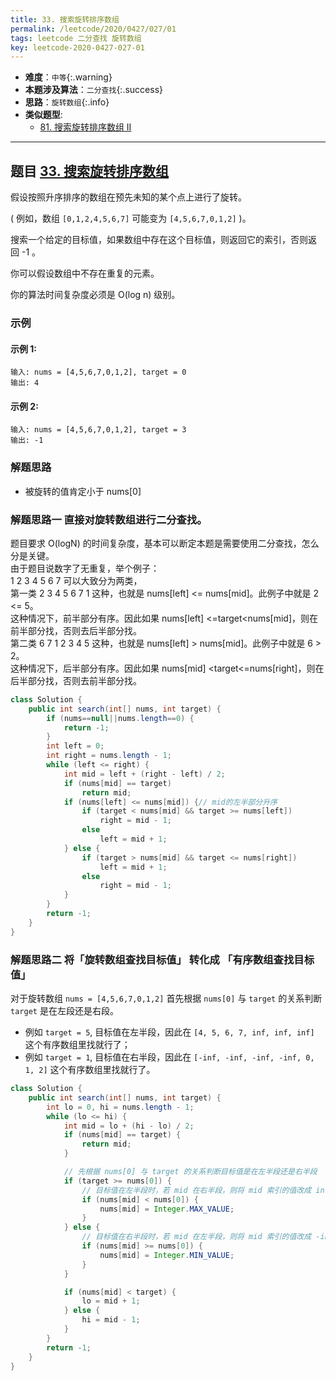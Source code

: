 ```yaml
---
title: 33. 搜索旋转排序数组
permalink: /leetcode/2020/0427/027/01
tags: leetcode 二分查找 旋转数组
key: leetcode-2020-0427-027-01
---
```

- __难度__：`中等`{:.warning}
- __本题涉及算法__：`二分查找`{:.success}
- __思路__：`旋转数组`{:.info}
- __类似题型__:
  - [81. 搜索旋转排序数组 II](/leetcode/2020/0427/027/02)

---

## 题目 [33. 搜索旋转排序数组](https://leetcode-cn.com/problems/search-in-rotated-sorted-array/)
假设按照升序排序的数组在预先未知的某个点上进行了旋转。

( 例如，数组 ``[0,1,2,4,5,6,7]`` 可能变为 ``[4,5,6,7,0,1,2]`` )。

搜索一个给定的目标值，如果数组中存在这个目标值，则返回它的索引，否则返回 -1 。

你可以假设数组中不存在重复的元素。

你的算法时间复杂度必须是 O(log n) 级别。

### 示例
#### 示例 1:
```
输入: nums = [4,5,6,7,0,1,2], target = 0
输出: 4
```
#### 示例 2:
```
输入: nums = [4,5,6,7,0,1,2], target = 3
输出: -1
```
### 解题思路
- 被旋转的值肯定小于 nums[0]

### 解题思路一 直接对旋转数组进行二分查找。
题目要求 O(logN) 的时间复杂度，基本可以断定本题是需要使用二分查找，怎么分是关键。   
由于题目说数字了无重复，举个例子：   
1 2 3 4 5 6 7 可以大致分为两类，   
第一类 2 3 4 5 6 7 1 这种，也就是 nums[left] <= nums[mid]。此例子中就是 2 <= 5。   
这种情况下，前半部分有序。因此如果 nums[left] <=target<nums[mid]，则在前半部分找，否则去后半部分找。   
第二类 6 7 1 2 3 4 5 这种，也就是 nums[left] > nums[mid]。此例子中就是 6 > 2。   
这种情况下，后半部分有序。因此如果 nums[mid] <target<=nums[right]，则在后半部分找，否则去前半部分找。    


```java
class Solution {
    public int search(int[] nums, int target) {
        if (nums==null||nums.length==0) {
            return -1;
        }
        int left = 0;
        int right = nums.length - 1;
        while (left <= right) {
            int mid = left + (right - left) / 2;
            if (nums[mid] == target)
                return mid;
            if (nums[left] <= nums[mid]) {// mid的左半部分升序
                if (target < nums[mid] && target >= nums[left])
                    right = mid - 1;
                else
                    left = mid + 1;
            } else {
                if (target > nums[mid] && target <= nums[right])
                    left = mid + 1;
                else
                    right = mid - 1;
            }
        }
        return -1;
    }
}
```

### 解题思路二 将「旋转数组查找目标值」 转化成 「有序数组查找目标值」  
对于旋转数组 `nums = [4,5,6,7,0,1,2]`
首先根据 `nums[0]` 与 `target` 的关系判断 `target` 是在左段还是右段。    
- 例如 `target = 5`, 目标值在左半段，因此在 `[4, 5, 6, 7, inf, inf, inf]` 这个有序数组里找就行了；
- 例如 `target = 1`, 目标值在右半段，因此在 `[-inf, -inf, -inf, -inf, 0, 1, 2]` 这个有序数组里找就行了。

```java
class Solution {
    public int search(int[] nums, int target) {
        int lo = 0, hi = nums.length - 1;
        while (lo <= hi) {
            int mid = lo + (hi - lo) / 2;
            if (nums[mid] == target) {
                return mid;
            }

            // 先根据 nums[0] 与 target 的关系判断目标值是在左半段还是右半段
            if (target >= nums[0]) {
                // 目标值在左半段时，若 mid 在右半段，则将 mid 索引的值改成 inf
                if (nums[mid] < nums[0]) {
                    nums[mid] = Integer.MAX_VALUE;
                }
            } else {
                // 目标值在右半段时，若 mid 在左半段，则将 mid 索引的值改成 -inf
                if (nums[mid] >= nums[0]) {
                    nums[mid] = Integer.MIN_VALUE;
                }
            }

            if (nums[mid] < target) {
                lo = mid + 1;
            } else {
                hi = mid - 1;
            }
        }
        return -1;
    }
}

```
